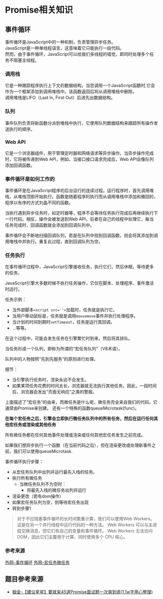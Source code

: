 # Promise相关知识

## 事件循环
事件循环是JavaScript中的一种机制，负责管理异步任务。  
JavaScript是一种单线程语言，这意味着它只能执行一段代码。  
然而，由于事件循环，JavaScript可以给我们多线程的错觉，即同时处理多个任务不阻塞主线程。

### 调用栈
它是一种跟踪程序执行上下文的数据结构，当您调用一个JavaScript函数时,它会作为一个框架添加到调用堆栈中。该函数返回后将从调用堆栈中删除。  
调用堆栈是LIFO（Last In, First Out）后进先出数据结构。

### 队列
事件队列负责将新函数分派到堆栈中执行，它使用队列数据结构来跟踪所有操作发送执行的顺序。

### Web API
它是一个浏览器组件，用于管理定时器和网络请求等异步操作。当异步操作完成时，它将被传递到Web API，例如，当接口接口请求完成后，Web API会像队列添加回调函数。

### 事件循环是如何工作的
事件循环是在JavaScript程序的后台运行的连续过程。运行程序时，首先调用堆栈，从堆栈顶部开始执行。函数是随着程序的执行而从调用堆栈中添加和撤回的，程序以有序的方式刘晶不同的函数。

当执行遇到异步任务时，如定时器等，程序不会等待任务执行完成后再继续执行下一行代码。相反，操作会被发送到Web API，后者在自己的线程中处理它，每当任务完成时，回调函数就会添加到回调队列中。

事件循环会不断地扫描回调队列，若是在队列中找到回调函数，则会将其添加到调用堆栈中并执行。重复此过程，直到回调队列为空。

### 任务执行

在事件循环过程中，JavaScript引擎接收任务，执行它们，然后休眠，等待更多的任务。

JavaScript引擎大多数时候不执行任务操作，它仅在脚本、处理程序、事件激活时运行。

任务示例：
- 当外部脚本`<script src=''>`加载时，任务就是执行它。
- 当用户移动鼠标是，任务就是调用`mousemove`事件并执行处理程序。
- 当计划的时间到期时`setTimeout`，任务是运行其回调。
- ...等等。

在这个过程中，可能会发生任务在引擎繁忙时到来，然后将其排队。

当任务形成一个队列，即称为所谓的“宏任务队列”（V8术语）。

队列中的人物按照“先到先服务”的原则进行处理。  

细节：
- 当引擎执行任务时，渲染永远不会发生。
- 如果某项任务花费的时间太长，浏览器就无法执行其他任务。因此，一段时间后，浏览器会发出”页面无响应“之类的警报。

上面描述了”宏任务“的由来，而微任务是什么呢，微任务完全来自我们的代码，它通常由Promise来创建。
还有一个特殊的函数queueMicrotask(func)。

**在每个宏任务之后，引擎会立即执行微任务队列中的所有任务，然后在运行任何其他宏任务或渲染或其他任务**

所有微任务都在任何其他事件处理或渲染或任何其他宏任务发生之前完成。

如果我们想异步执行一个函数（在当前代码之后），但在渲染更改或处理新事件之前，我们可以使用queueMicrotask.

事件循环执行步骤：
- 从宏任务队列中出列并运行最先入栈的任务。
- 执行所有微任务
  - 当微任务队列不为空时：
    - 将最先入栈的微任务出列并运行
- 渲染更改（若有dom操作）
- 如果宏任务队列为空，则等待宏任务出现
- 转到步骤1

> 对于不应阻塞事件循环的长时间繁重计算，我们可以使用Web Workers。
这是在另一个并行线程中运行代码的一种方法。
Web Workers 可以与主进程交换消息，但它们有自己的变量和事件循环。
Web Workers 无法访问 DOM，因此它们主要用于计算、同时使用多个 CPU 核心。

### 参考来源
[外网-事件循环](https://medium.com/geekculture/the-event-loop-explained-a-comprehensive-guide-to-asynchronous-javascript-5dd4e43cd315)
[外网-宏任务微任务](https://javascript.info/event-loop)




## 题目参考来源
- [掘金-【建议星星】要就来45道Promise面试题一次爽到底(1.1w字用心整理)](https://juejin.cn/post/6844904077537574919)